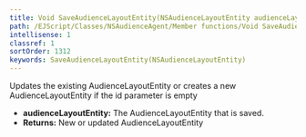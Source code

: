 ```yaml
---
title: Void SaveAudienceLayoutEntity(NSAudienceLayoutEntity audienceLayoutEntity)
path: /EJScript/Classes/NSAudienceAgent/Member functions/Void SaveAudienceLayoutEntity(NSAudienceLayoutEntity p_0)
intellisense: 1
classref: 1
sortOrder: 1312
keywords: SaveAudienceLayoutEntity(NSAudienceLayoutEntity)
---
```



Updates the existing AudienceLayoutEntity or creates a new AudienceLayoutEntity if the id parameter is empty



* **audienceLayoutEntity:** The AudienceLayoutEntity that is saved.
* **Returns:** New or updated AudienceLayoutEntity


